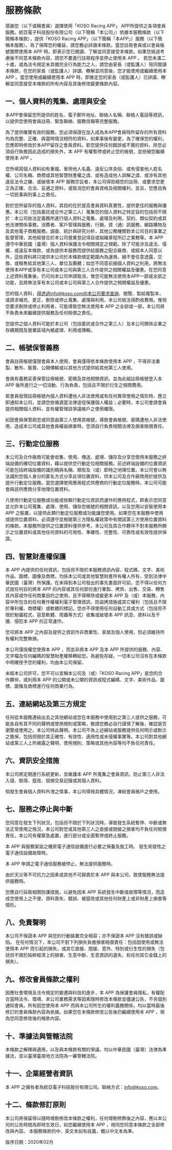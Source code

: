 # 服務條款

感謝您（以下或稱會員）選擇使用「KOSO Racing APP」 APP所提供之各項會員服務。統亞電子科技股份有限公司（以下簡稱「本公司」）依據本服務條款（以下簡稱本條款），提供「KOSO Racing APP」（以下簡稱「本APP」）服務（以下簡稱本服務）。為了保障您的權益，請您務必詳讀本條款。當您註冊會員或以會員帳號實際使用本 APP 時，即表示您已閱讀、了解並同意接受本條款。如果您經過考慮後不同意本條款內容，請您不要進行註冊程序並停止使用本 APP 。
若您未滿二十歲，或為法令規定未具備完全行為能力之人，請您由家長（或監護人）陪同閱讀本條款，在您的家長（或監護人）詳讀、瞭解並同意後，您才能使用或繼續使用本 APP 。當您使用或繼續使用本 APP 時，即推定您的家長（或監護人）已詳讀、瞭解並同意接受本條款的所有內容及其後修改變更條款內容。

## 一、個人資料的蒐集、處理與安全

本APP會保留您所提供的姓名、電子郵件地址、聯絡人名稱、聯絡人電話等資訊，以提供您使用會員註冊、緊急聯絡、服務信箱等完整服務。

為了提供確實有效的服務，您必須保證在加入成為本APP會員時所留存的所有資料均為完整、正確、與當時情況相符的資料，如果事後有變更，為了確保您的權利，您應即時修改於本APP留存之會員資料。若您提供任何錯誤或不實的資料，除您必須自行負擔因此造成的損失外，本 APP 有權暫停或終止您的帳號，並拒絕您繼續使用本 APP 。

您所填寫個人資料如有重複、冒用他人名義、違反公序良俗、或有侵害他人姓名權、公司名稱、商標或其他智慧財產權之虞、或有造成他人誤解之虞、或涉有其他違反法令之嫌、或破壞本 APP 服務宗旨者，本公司得拒絕您的註冊、或要求您更正為正確、合法、妥適之資料，或取消您的會員資格及相關權利，並且，您應自負一切民事與刑事上之責任。

對於您所留存的個人資料，其目的在於提高會員資料真實性，提供更佳的服務與優惠。本公司（包括委託或合作之第三人）蒐集您的個人資料之特定目的包括但不限於：本公司依法定義務所進行個人資料之蒐集、處理及利用，契約、類似契約或其他法律關係事務，消費者、客戶管理與服務，行銷，資（通）訊服務，網路購物及及其他電子商務服務，調查、統計與研究分析，其他公務機關對本公司目的事業之監督管理，其他經營合於本公司營業登記項目或組織章程所訂之業務等。本 APP 遵守中華民國（臺灣）個人資料保護法令相關規定之規範，除了可能涉及違法、侵權、或違反本條款、或為提供本服務而提供給服務之配合廠商、或經本人同意以外，這些資料將只提供本公司於本條款規定範圍內為運用，絕不會任意透露、交換、或租售給其他第三人、單位及團體；如您不同意前揭個人資料之利用，將無法使用本APP或享有本公司或本公司與第三人合作提供之相關權益及優惠。在您同意上述資料蒐集後，仍可向本公司申請取消，惟您可能無法使用本APP一部或全部之功能，且將無法享有本公司或本公司與第三人合作提供之相關權益及優惠。

您的個人資料，得透過info@koso.com向本公司要求查詢、閱覽、製給複製本，或請求補充、更正、刪除或停止蒐集、處理與利用，本公司依法得酌收費用。惟倘您要求刪除或停止利用者，可能導致您無法使用本 APP 之全部或一部，本公司將不負責未來繼續提供服務及任何賠償之責任。

您提供之個人資料可能於本公司（包括委託或合作之第三人）及本公司關係企業之存續期間及營業區域內被處理、利用或傳輸。

## 二、帳號保管義務

會員註冊帳號僅限會員本人使用，會員僅得依本條款使用本 APP ，不得非法重製、散布、販賣、公開傳輸或以其他方式提供給其他第三人使用。

會員有義務妥善保管註冊帳號、密碼及其他相關資訊，並為此組註冊帳號登入本 APP 後所進行之一切活動、行為負責，包括且不限於衍生之相關費用。

若會員發現註冊帳號內個人資料遭他人非法使用或有任何異常使用之情形時，應立即通知本公司，並請您依循適當法律途徑保護個人權益；必要時，本公司會請會員提供相關個人資料，並有權管理該爭議帳戶之使用權限。

如因會員保管疏忽或同意由第三人使用其帳號，導致會員帳號、密碼遭他人非法使用，造成本公司或其他會員權益損害時，您須自行負責相關法律及損害賠償責任。

## 三、行動定位服務

本公司及合作廠商可能會收集、使用、傳送、處理、儲存及分享您使用本服務之終端設備的確切位置資料，藉以提供您行動定位相關服務。前述終端設備的位置資訊可能包括終端設備的識別碼與名稱、類型及（或）即時之地理位置。本公司會以無法識別您個人身分的匿名方式分享此項位置資料，供本公司及合作廠商用於提供及提升行動定位服務。當您選擇使用應用程式供應商的行動定位服務時，本公司可能會與該供應商分享地理位置資料。

凡使用行動定位服務或功能或依賴行動定位資訊而運作的應用程式，即表示您同意並允許本公司蒐集、處理、使用、儲存您帳號的相關資訊，以及您用以安裝使用本 APP 之裝置，以提供此類行動定位服務或功能讓您使用。如果您在本服務中使用或提供位置資料，必須遵守並檢閱第三方隱私權政策中有關該第三方使用位置資料的條款。本服務所提供之位置資料僅供參考。本公司及其合作夥伴不對本服務所顯示之位置資料或其他任何資料的可用性、準確性、完整性、可靠性或有效性提供保證。

## 四、智慧財產權保護

本 APP 內提供的任何資訊，包括但不限於本服務資訊內容、程式碼、文字、美術作品、圖標、圖像及商標，均係本公司或其他智慧財產所有權人所有，受到法律中華民國（臺灣）所保護。在未得到本公司發出的事先書面許可前，您不得以任何方式就任何目的將本 APP 的內容或其任何部份進行重製、拷貝、出售、交易、轉售其內容或作任何商業目的之使用，且不得移除或變更本 APP 及（或）本服務、內容中所包含的任何著作權權利電子管理資訊、防盜拷措施或其它權利（包括且不限於專利權、商標權）或軟體的標記。您亦不得使用任何自動工具或方式（包括但不限於魁儡程式、惡意軟體、爬蟲等方式）收集或破壞本 APP 訊息、資料以及干擾、侵犯本 APP 的正常運作。

您可將本 APP 之內容及提供之資訊作非商業性、家居及個人使用，但必須維持所有權利完整無損。

本公司僅授權您使用本 APP ，而並非將本 APP 及本 APP 所提供的服務、內容、文字檔及任何編碼的智慧財產權移轉給您。為避免存疑，一切本公司沒有在本條款中明確授予您的權利，均由本公司保留。

未經本公司許可，您不可以宣稱本公司及（或）「KOSO Racing APP」是您的合作夥伴，或利用本 APP 的公開或未公開的資訊或程式編碼、文字、美術作品、圖標、圖像及商標進行任何商業行為。

## 五、連結網站及第三方規定

任何從本服務連結出去之其他網站或您在本服務中使用到之第三人提供之服務，可能各自有其不同的聲明或使用規則或策略，敬請您務必自行謹慎了解後，確認是否瀏覽或使用之。本公司特此聲明，本公司不為上述網站或服務提供任何明示或默示之擔保，包括但限於其正確性、有效性、適用性或未侵權事實等。本公司對其他網站或第三人上所揭露之聲明、使用規則、策略或其他內容等均不負任何責任。

## 六、資訊安全措施

本公司將定期進行系統更新，並維護本 APP 所蒐集之會員資訊，防止第三人非法入侵、取得、竄改、毀損交易記錄或其個人資料。

倘發生會員個人資料外洩之情事，本公司得視具體情況，凍結會員帳戶之使用。

## 七、服務之停止與中斷

您同意在發生下列狀況，包括但不限於下列狀況時，導致發生系統暫停、中斷或無法正常使用之情況，本公司對您或其他第三人之直接或間接之損害均不負任何賠償責任，本公司有權緊急處置，進行部分或全面暫停或終止服務。

本 APP 與服務架設之機房電子通信設備進行必要之保養及施工時。
發生突發性之電子通信設備故障時。

本 APP 申請之電子通信服務被停止，無法提供服務時。

由於天災等不可抗力之因素或其他不可歸責於本 APP 與本公司，致使服務無法提供服務時。

您應自行採取相關防護措施，以避免因本 APP 系統發生中斷或故障等情況，而造成您使用上之不便、資料喪失、錯誤、被竄改或其他任何財產上或非財產上損害等情形。

## 八、免責聲明

本公司不保證本 APP 與您的行動裝置完全相容；亦不保證本 APP 沒有錯誤或缺陷。
在任何情況下，本公司不對下列損失負擔損害賠償責任：包括因使用或無法使用本 APP 而引起的損失，或其它直接、間接、意外、特別或衍生性的損失（包括但不限於純粹經濟上的損害、生意中斷、生意資訊的遺失、和任何其它金錢上的損失）。

## 九、修改會員條款之權利
因應社會環境及法令規定的變遷與科技的進步，本 APP 為保護會員隱私，有權配合當時法令、環境、本公司業務需求等因素隨時修改本條款並儘速公告，不另個別通知會員。所有因您使用本 APP 而與本公司所生的權利義務關係，均以當時最後修訂的會員條款內容為依據。如果您在本條款修改公告後仍繼續使用本 APP ，視為您同意修改後的條款內容。

## 十、準據法與管轄法院

本條款之解釋與適用，以及與本條款有關的爭議，均以中華民國（臺灣）法律為準據法，並以臺灣臺南地方法院為一審管轄法院。

## 十一、企業經營者資訊

本 APP 之擁有者為統亞電子科技股份有限公司。聯絡方式：info@koso.com。

## 十二、條款修訂原則

本公司將保留得以隨時增刪修改本條款之權利，任何增刪修飾後之內容，應以本公司的公告時間為即時生效日，如您繼續使用本 APP ，視同您同意本條款之全部修改與內容。
本服務條款的中、英文本如有歧義，概以中文本為準。

版序日期：2020年02月